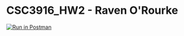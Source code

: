 # CSC3916_HW2 - Raven O'Rourke

[![Run in Postman](https://run.pstmn.io/button.svg)](https://app.getpostman.com/run-collection/44dae2cd9b0c1b4f7d4a#?env%5BHW2%20Environment%5D=W3sia2V5IjoidG9rZW4iLCJ2YWx1ZSI6IkpXVCBleUpoYkdjaU9pSklVekkxTmlJc0luUjVjQ0k2SWtwWFZDSjkuZXlKcFpDSTZJbU0wWmpWak16TmxNakF6WVdVMlkyVTJPR1E1WlRsbE1tTm1aR05rWVdSa09URTFaRFl6TVdVaUxDSjFjMlZ5Ym1GdFpTSTZJbEpoZG1WdUlpd2lhV0YwSWpveE5qRTBORFV4TkRZNGZRLnZBblNzUEQyamRZRXNzLUJTWGxUUmNfQTZ3ZW1ScDBTZUdxbDF0RWtBVnMiLCJlbmFibGVkIjp0cnVlLCJ0eXBlIjoidGV4dCJ9XQ==)